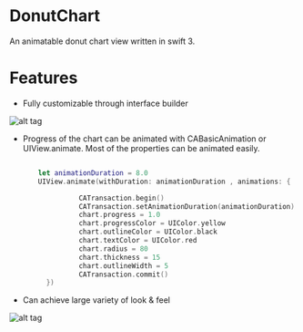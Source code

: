 # DonutChart
An animatable donut chart view written in swift 3.

# Features

* Fully customizable through interface builder

![alt tag](https://raw.githubusercontent.com/zbamstudio/DonutChart/master/ReadmeAssets/donutChartInterfaceDesign.gif)

* Progress of the chart can be animated with CABasicAnimation or UIView.animate. Most of the properties can be animated easily.

```Swift

       let animationDuration = 8.0
       UIView.animate(withDuration: animationDuration , animations: {

                 CATransaction.begin()
                 CATransaction.setAnimationDuration(animationDuration)
                 chart.progress = 1.0
                 chart.progressColor = UIColor.yellow
                 chart.outlineColor = UIColor.black
                 chart.textColor = UIColor.red
                 chart.radius = 80
                 chart.thickness = 15
                 chart.outlineWidth = 5
                 CATransaction.commit()
         })

```
* Can achieve large variety of look & feel

![alt tag](https://raw.githubusercontent.com/zbamstudio/DonutChart/master/ReadmeAssets/example.png)
